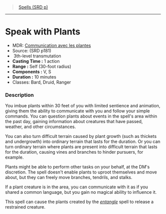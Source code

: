 ﻿---
!Spell
Family: SpellVO
Level: 3
Type: transmutation
CastingTime: 1 action
Range: Self (30-foot radius)
Components: V, S
Duration: 10 minutes
Classes: Bard, Druid, Ranger
Id: spells_vo.md#speak-with-plants
ParentLink: spells_vo.md#spells-srd-p
Name: Speak with Plants
ParentName: Spells (SRD p)
NameLevel: 1
AltName: '[Communication avec les plantes](hd_spells_communication_avec_les_plantes.md)'
Source: (SRD p181)
Attributes: {}
---
> [Spells (SRD p)](srd_spells.md)

---

# Speak with Plants

- MDR: [Communication avec les plantes](hd_spells_communication_avec_les_plantes.md)
- Source: (SRD p181)
-  3th-level transmutation
- **Casting Time :** 1 action
- **Range :** Self (30-foot radius)
- **Components :** V, S
- **Duration :** 10 minutes
- Classes: Bard, Druid, Ranger

### Description

You imbue plants within 30 feet of you with limited sentience and animation, giving them the ability to communicate with you and follow your simple commands. You can question plants about events in the spell's area within the past day, gaining information about creatures that have passed, weather, and other circumstances.

You can also turn difficult terrain caused by plant growth (such as thickets and undergrowth) into ordinary terrain that lasts for the duration. Or you can turn ordinary terrain where plants are present into difficult terrain that lasts for the duration, causing vines and branches to hinder pursuers, for example.

Plants might be able to perform other tasks on your behalf, at the DM's discretion. The spell doesn't enable plants to uproot themselves and move about, but they can freely move branches, tendrils, and stalks.

If a plant creature is in the area, you can communicate with it as if you shared a common language, but you gain no magical ability to influence it.

This spell can cause the plants created by the _[entangle](spells_vo.hd#entangle)_ spell to release a restrained creature.

